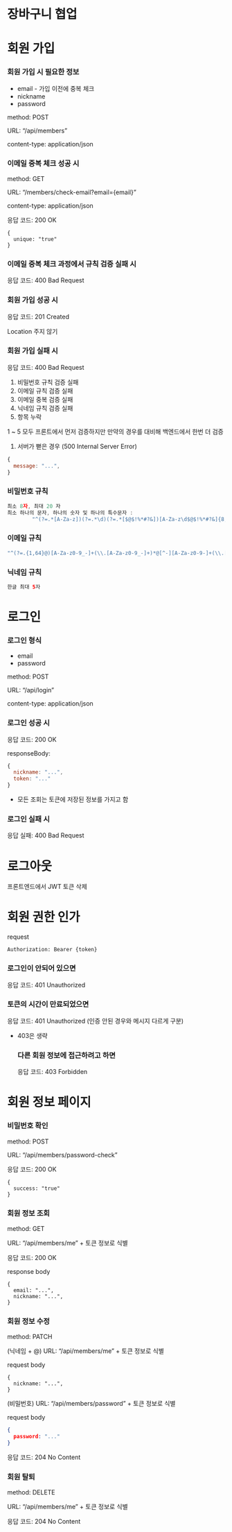 # 장바구니 협업

# 회원 가입

### 회원 가입 시 필요한 정보

- email - 가입 이전에 중복 체크
- nickname
- password

method: POST

URL: “/api/members”

content-type: application/json

### 이메일 중복 체크 성공 시

method: GET

URL: “/members/check-email?email={email}”

content-type: application/json

응답 코드: 200 OK

```
{
  unique: "true"
}
```

### 이메일 중복 체크 과정에서 규칙 검증 실패 시

응답 코드: 400 Bad Request

### 회원 가입 성공 시

응답 코드: 201 Created

Location 주지 않기

### 회원 가입 실패 시

응답 코드: 400 Bad Request

1. 비밀번호 규칙 검증 실패
2. 이메일 규칙 검증 실패
3. 이메일 중복 검증 실패
4. 닉네임 규칙 검증 실패
5. 항목 누락

1 ~ 5 모두 프론트에서 먼저 검증하지만 만약의 경우를 대비해 백엔드에서 한번 더 검증

1. 서버가 뻗은 경우 (500 Internal Server Error)

```jsx
{
  message: "...",
}
```

### 비밀번호 규칙

```jsx
최소 8자, 최대 20 자
최소 하나의 문자, 하나의 숫자 및 하나의 특수문자 :
        "^(?=.*[A-Za-z])(?=.*\d)(?=.*[$@$!%*#?&])[A-Za-z\d$@$!%*#?&]{8,20}$"
```

### 이메일 규칙

```java
"^(?=.{1,64}@)[A-Za-z0-9_-]+(\\.[A-Za-z0-9_-]+)*@[^-][A-Za-z0-9-]+(\\.[A-Za-z0-9-]+)*(\\.[A-Za-z]{2,})$"
```

### 닉네임 규칙

```java
한글 최대 5자
```

# 로그인

### 로그인 형식

- email
- password

method: POST

URL: “/api/login”

content-type: application/json

### 로그인 성공 시

응답 코드: 200 OK

responseBody:

```jsx
{
  nickname: "...", 
  token: "..."
}
```

- 모든 조회는 토큰에 저장된 정보를 가지고 함

### 로그인 실패 시

응답 실패: 400 Bad Request

# 로그아웃

프론트엔드에서 JWT 토큰 삭제

# 회원 권한 인가

request

```
Authorization: Bearer {token}
```

### 로그인이 안되어 있으면

응답 코드: 401 Unauthorized

### 토큰의 시간이 만료되었으면

응답 코드: 401 Unauthorized (인증 안된 경우와 메시지 다르게 구분)

- 403은 생략

  ### 다른 회원 정보에 접근하려고 하면

  응답 코드: 403 Forbidden


# 회원 정보 페이지

### 비밀번호 확인

method: POST

URL: “/api/members/password-check”

응답 코드: 200 OK

```
{
  success: "true"
}
```

### 회원 정보 조회

method: GET

URL: “/api/members/me” + 토큰 정보로 식별

응답 코드: 200 OK

response body

```
{
  email: "...",
  nickname: "...",
}
```

### 회원 정보 수정

method: PATCH

(닉네임 + @) URL: “/api/members/me” + 토큰 정보로 식별

request body

```
{
  nickname: "...",
}
```

(비밀번호) URL: “/api/members/password” + 토큰 정보로 식별

request body

```json
{
  password: "..."
}
```

응답 코드: 204 No Content

### 회원 탈퇴

method: DELETE

URL: “/api/members/me” + 토큰 정보로 식별

응답 코드: 204 No Content